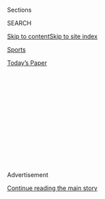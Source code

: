 <div id="app">

<div>

<div>

<div>

<div class="NYTAppHideMasthead css-1q2w90k e1suatyy0">

<div class="section css-ui9rw0 e1suatyy2">

<div class="css-eph4ug er09x8g0">

<div class="css-6n7j50">

</div>

<span class="css-1dv1kvn">Sections</span>

<div class="css-10488qs">

<span class="css-1dv1kvn">SEARCH</span>

</div>

[Skip to content](#site-content)[Skip to site
index](#site-index)

</div>

<div id="masthead-section-label" class="css-1wr3we4 eaxe0e00">

[Sports](https://www.nytimes3xbfgragh.onion/section/sports)

</div>

<div class="css-10698na e1huz5gh0">

</div>

</div>

<div id="masthead-bar-one" class="section hasLinks css-15hmgas e1csuq9d3">

<div class="css-uqyvli e1csuq9d0">

</div>

<div class="css-1uqjmks e1csuq9d1">

</div>

<div class="css-9e9ivx">

[](https://myaccount.nytimes3xbfgragh.onion/auth/login?response_type=cookie&client_id=vi)

</div>

<div class="css-1bvtpon e1csuq9d2">

[Today’s
Paper](https://www.nytimes3xbfgragh.onion/section/todayspaper)

</div>

</div>

</div>

</div>

<div data-aria-hidden="false">

<div id="site-content" data-role="main">

<div>

<div class="css-1aor85t" style="opacity:0.000000001;z-index:-1;visibility:hidden">

<div class="css-1hqnpie">

<div class="css-epjblv">

<span class="css-17xtcya">[Sports](/section/sports)</span><span class="css-x15j1o">|</span><span class="css-fwqvlz">Michael
Jordan’s Game-Worn Sneakers Sell for
$560,000</span>

</div>

<div class="css-k008qs">

<div class="css-1iwv8en">

<span class="css-18z7m18"></span>

<div>

</div>

</div>

<span class="css-1n6z4y">https://nyti.ms/2WLxAi3</span>

<div class="css-1705lsu">

<div class="css-4xjgmj">

<div class="css-4skfbu" data-role="toolbar" data-aria-label="Social Media Share buttons, Save button, and Comments Panel with current comment count" data-testid="share-tools">

  - 
  - 
  - 
  - 
    
    <div class="css-6n7j50">
    
    </div>

  - 

</div>

</div>

</div>

</div>

</div>

</div>

<div id="NYT_TOP_BANNER_REGION" class="css-13pd83m">

</div>

<div id="top-wrapper" class="css-1sy8kpn">

<div id="top-slug" class="css-l9onyx">

Advertisement

</div>

[Continue reading the main
story](#after-top)

<div class="ad top-wrapper" style="text-align:center;height:100%;display:block;min-height:250px">

<div id="top" class="place-ad" data-position="top" data-size-key="top">

</div>

</div>

<div id="after-top">

</div>

</div>

<div>

<div id="sponsor-wrapper" class="css-1hyfx7x">

<div id="sponsor-slug" class="css-19vbshk">

Supported by

</div>

[Continue reading the main
story](#after-sponsor)

<div id="sponsor" class="ad sponsor-wrapper" style="text-align:center;height:100%;display:block">

</div>

<div id="after-sponsor">

</div>

</div>

<div class="css-186x18t">

</div>

<div class="css-1vkm6nb ehdk2mb0">

# Michael Jordan’s Game-Worn Sneakers Sell for $560,000

</div>

A pair of Air Jordan 1s from 1985, signed by the NBA legend, broke an
auction record on Sunday.

<div class="css-79elbk" data-testid="photoviewer-wrapper">

<div class="css-z3e15g" data-testid="photoviewer-wrapper-hidden">

</div>

<div class="css-1a48zt4 ehw59r15" data-testid="photoviewer-children">

![<span class="css-16f3y1r e13ogyst0" data-aria-hidden="true">Nike
created this specific pair of Air Jordan 1s for Michael Jordan as a way
to persuade him to sign a shoe
deal.</span><span class="css-cnj6d5 e1z0qqy90" itemprop="copyrightHolder"><span class="css-1ly73wi e1tej78p0">Credit...</span><span><span>Sotheby's,
via
Reuters</span></span></span>](https://static01.graylady3jvrrxbe.onion/images/2020/05/18/multimedia/18xp-jordans/merlin_172309662_16bf4886-cd40-4fe4-ac1b-8c4dba986fb7-articleLarge.jpg?quality=75&auto=webp&disable=upscale)

</div>

</div>

<div class="css-18e8msd">

<div class="css-vp77d3 epjyd6m0">

<div class="css-hus3qt ey68jwv0" data-aria-hidden="true">

[![Sandra E.
Garcia](https://static01.graylady3jvrrxbe.onion/images/2020/07/10/reader-center/author-sandra-e-garcia/author-sandra-e-garcia-thumbLarge.png
"Sandra E. Garcia")](https://www.nytimes3xbfgragh.onion/by/sandra-e-garcia)

</div>

<div class="css-1baulvz">

By [<span class="css-1baulvz last-byline" itemprop="name">Sandra E.
Garcia</span>](https://www.nytimes3xbfgragh.onion/by/sandra-e-garcia)

</div>

</div>

  - 
    
    <div class="css-ld3wwf e16638kd2">
    
    May 18,
    2020
    
    </div>

  - 
    
    <div class="css-4xjgmj">
    
    <div class="css-d8bdto" data-role="toolbar" data-aria-label="Social Media Share buttons, Save button, and Comments Panel with current comment count" data-testid="share-tools">
    
      - 
      - 
      - 
      - 
        
        <div class="css-6n7j50">
        
        </div>
    
      - 
    
    </div>
    
    </div>

</div>

</div>

<div class="section meteredContent css-1r7ky0e" name="articleBody" itemprop="articleBody">

<div class="css-1fanzo5 StoryBodyCompanionColumn">

<div class="css-53u6y8">

Being [like Mike](https://www.youtube.com/watch?v=b0AGiq9j_Ak) comes
with a high price tag these days.

A pair of Michael Jordan’s game-worn, autographed sneakers from his
rookie season sold at [an online Sotheby’s
auction](https://www.sothebys.com/en/press/slam-dunk-sothebys-sets-new-world-auction-record-for-any-pair-of-sneakers?locale=en)
for $560,000 on Sunday, breaking the previous record for a sneaker,
according to the auction house. Sotheby’s is not naming the buyer.

The red, white and black Nike Air Jordan 1s are the same color scheme as
the Chicago Bulls uniform and sport Jordan’s autograph in black ink on
an upper red leather panel. The sneaker is part of a signature line that
Nike created for Jordan to persuade him to sign a sneaker deal with the
sportswear company, Sotheby’s said.

The variations that differentiate this pair of sneakers from ones sold
to the public in 1985 include the red laces — the others came with only
black and white laces —<span class="css-8l6xbc evw5hdy0"> </span>a
leaner and longer Nike check, and the materials used to make the shoe.

The sale took place on the same day as ESPN aired the finale of “[The
Last
Dance](https://www.nytimes3xbfgragh.onion/article/the-last-dance-jordan.html),”
a 10-part documentary about Jordan’s career.

</div>

</div>

<div class="css-1fanzo5 StoryBodyCompanionColumn">

<div class="css-53u6y8">

The shoes were sold by Jordan Geller, a sneaker collector and the
founder of the [Shoezeum](https://shoezeum.com/), a sneaker museum.

“These are the most iconic and coveted sneakers of all time,” Geller
said. “Owning this pair has been a real pleasure and with all the
excitement surrounding Michael Jordan and ‘The Last Dance,’ my wife and
I decided that it’s time to let the shoes find a new home.”

</div>

</div>

<div class="css-79elbk" data-testid="photoviewer-wrapper">

<div class="css-z3e15g" data-testid="photoviewer-wrapper-hidden">

</div>

<div class="css-1a48zt4 ehw59r15" data-testid="photoviewer-children">

![<span class="css-16f3y1r e13ogyst0" data-aria-hidden="true">The Nike
Air Jordan 1s feature the NBA legend’s autograph in black ink on the
upper red leather portion of the
sneaker.</span><span class="css-cnj6d5 e1z0qqy90" itemprop="copyrightHolder"><span class="css-1ly73wi e1tej78p0">Credit...</span><span>Sotheby's,
via
Reuters</span></span>](https://static01.graylady3jvrrxbe.onion/images/2020/05/18/multimedia/18xp-jordans2/merlin_172309677_bf7c6c86-c326-4e41-b967-33a818690c60-articleLarge.jpg?quality=75&auto=webp&disable=upscale)

</div>

</div>

<div class="css-1fanzo5 StoryBodyCompanionColumn">

<div class="css-53u6y8">

Geller created the record that the sale of the Air Jordan 1s broke. In
2019, he sold the Nike Moon Shoe, the prototype to the first
waffle-soled shoe by Nike, at a Sotheby’s auction for $437,500.

This specific pair of Air Jordan 1s was the forerunner of the sneaker
that was eventually sold to the public.

</div>

</div>

<div class="css-1fanzo5 StoryBodyCompanionColumn">

<div class="css-53u6y8">

“I think that this sneaker holds a particular importance to sneaker
heads,” said Brahm Wachter, Sotheby’s director of e-commerce development
and the organizer of the sale. “The Air Jordan 1 helped bring about the
hype and importance that sneakers have in the world.”

The sneakers were the inaugural pair in Jordan’s [line with
Nike](https://www.footlocker.com/history-of-air-jordan.html). In 1985,
the NBA informed Nike that Jordan’s shoes violated the league’s uniform
policy and banned them from its games. Nike in turn created an ad
campaign highlighting the ban.

[In the ad](https://www.youtube.com/watch?v=eEmAgKYV1uo), a young Jordan
stares at the camera and bounces a basketball in place as the camera
pans down to his feet. Censorship bars are superimposed over the
sneakers and a voice says, “On Sept. 15, Nike created a revolutionary
new basketball shoe. On Oct. 18, the NBA threw them out of the game.
Fortunately, the NBA can’t stop you from wearing them.”

The sneaker went on to earn $126 million in its first year, Jordan says
in the documentary.

</div>

</div>

<div>

</div>

</div>

<div>

</div>

<div>

</div>

<div>

</div>

<div>

<div id="bottom-wrapper" class="css-1ede5it">

<div id="bottom-slug" class="css-l9onyx">

Advertisement

</div>

[Continue reading the main
story](#after-bottom)

<div id="bottom" class="ad bottom-wrapper" style="text-align:center;height:100%;display:block;min-height:90px">

</div>

<div id="after-bottom">

</div>

</div>

</div>

</div>

</div>

## Site Index

<div>

</div>

## Site Information Navigation

  - [© <span>2020</span> <span>The New York Times
    Company</span>](https://help.nytimes3xbfgragh.onion/hc/en-us/articles/115014792127-Copyright-notice)

<!-- end list -->

  - [NYTCo](https://www.nytco.com/)
  - [Contact
    Us](https://help.nytimes3xbfgragh.onion/hc/en-us/articles/115015385887-Contact-Us)
  - [Work with us](https://www.nytco.com/careers/)
  - [Advertise](https://nytmediakit.com/)
  - [T Brand Studio](http://www.tbrandstudio.com/)
  - [Your Ad
    Choices](https://www.nytimes3xbfgragh.onion/privacy/cookie-policy#how-do-i-manage-trackers)
  - [Privacy](https://www.nytimes3xbfgragh.onion/privacy)
  - [Terms of
    Service](https://help.nytimes3xbfgragh.onion/hc/en-us/articles/115014893428-Terms-of-service)
  - [Terms of
    Sale](https://help.nytimes3xbfgragh.onion/hc/en-us/articles/115014893968-Terms-of-sale)
  - [Site
    Map](https://spiderbites.nytimes3xbfgragh.onion)
  - [Help](https://help.nytimes3xbfgragh.onion/hc/en-us)
  - [Subscriptions](https://www.nytimes3xbfgragh.onion/subscription?campaignId=37WXW)

</div>

</div>

</div>

</div>
